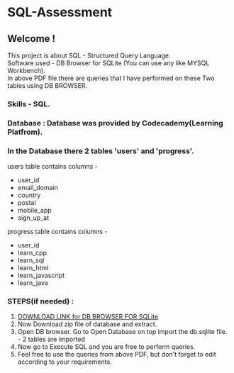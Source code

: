 # SQL-Assessment

## Welcome ! 
This project is about SQL - Structured Query Language.\
Software used - DB Browser for SQLite (You can use any like MYSQL Workbench).\
In above PDF file there are queries that I have performed on these Two tables using DB BROWSER.

### Skills - SQL.
### Database : Database was provided by Codecademy(Learning Platfrom).

###  In the Database there 2 tables 'users' and 'progress'.
users table contains columns - 
- user_id
- email_domain
- country
- postal
- mobile_app
- sign_up_at


 progress table contains columns - 
- user_id
- learn_cpp
- learn_sql
- learn_html
- learn_javascript
- learn_java


 ### STEPS(if needed) : 
 1. [DOWNLOAD LINK for DB BROWSER FOR SQLite](https://sqlitebrowser.org/)  
 2. Now Download zip file of database and extract. 
 3. Open DB browser. Go to Open Database on top import the db.sqlite file. - 2 tables are imported
 4. Now go to Execute SQL and you are free to perform queries.
 5. Feel free to use the queries from above PDF, but don't forget to edit according to your requirements.

